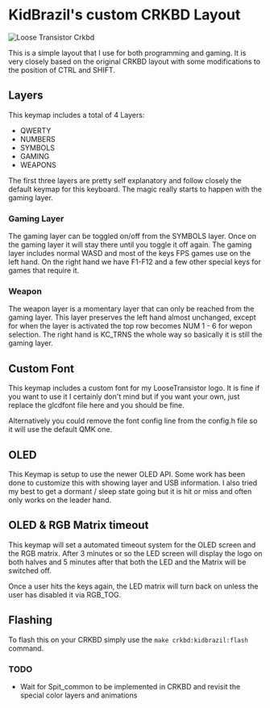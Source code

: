 # KidBrazil's custom CRKBD Layout

![Loose Transistor Crkbd](https://user-images.githubusercontent.com/4823043/71268460-0862c000-231b-11ea-8f32-2fe8da4d348a.jpg)

This is a simple layout that I use for both programming and gaming. It is very
closely based on the original CRKBD layout with some modifications to the
position of CTRL and SHIFT.

## Layers
This keymap includes a total of 4 Layers:
- QWERTY
- NUMBERS
- SYMBOLS
- GAMING
- WEAPONS

The first three layers are pretty self explanatory and follow closely the
default keymap for this keyboard. The magic really starts to happen with the
gaming layer.

### Gaming Layer
The gaming layer can be toggled on/off from the SYMBOLS layer. Once on the
gaming layer it will stay there until you toggle it off again. The gaming layer
includes normal WASD and most of the keys FPS games use on the left hand. On the
right hand we have F1-F12 and a few other special keys for games that require
it.

### Weapon
The weapon layer is a momentary layer that can only be reached from the gaming
layer. This layer preserves the left hand almost unchanged, except for when the
layer is activated the top row becomes NUM 1 - 6 for wepon selection. The right
hand is KC_TRNS the whole way so basically it is still the gaming layer.

## Custom Font
This keymap includes a custom font for my LooseTransistor logo. It is fine if
you want to use it I certainly don't mind but if you want your own, just replace
the glcdfont file here and you should be fine.

Alternatively you could remove the font config line from the config.h file so it
will use the default QMK one.

## OLED
This Keymap is setup to use the newer OLED API. Some work has been done to
customize this with showing layer and USB information. I also tried my best to
get a dormant / sleep state going but it is hit or miss and often only works on
the leader hand.

## OLED & RGB Matrix timeout
This keymap will set a automated timeout system for the OLED screen and the RGB
matrix. After 3 minutes or so the LED screen will display the logo on both
halves and 5 minutes after that both the LED and the Matrix will be switched
off.

Once a user hits the keys again, the LED matrix will turn back on unless the
user has disabled it via RGB_TOG.

## Flashing
To flash this on your CRKBD simply use the `make crkbd:kidbrazil:flash`
command.

### TODO
- Wait for Spit_common to be implemented in CRKBD and revisit the special color
  layers and animations
